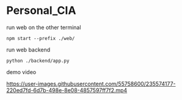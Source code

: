 # Personal_CIA

run web on the other terminal
```
npm start --prefix ./web/
```

run web backend
```
python ./backend/app.py
```

demo video


https://user-images.githubusercontent.com/55758600/235574177-220ed7fd-6d7b-498e-8e08-4857597ff7f2.mp4

